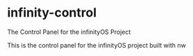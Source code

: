# infinity-control
The Control Panel for the infinityOS Project

This is the control panel for the infinityOS project built with nw
